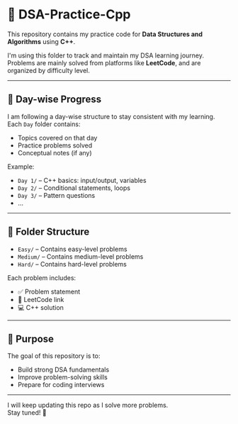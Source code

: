 # 📘 DSA-Practice-Cpp

This repository contains my practice code for **Data Structures and Algorithms** using **C++**.

I'm using this folder to track and maintain my DSA learning journey.  
Problems are mainly solved from platforms like **LeetCode**, and are organized by difficulty level.

---

## 📅 Day-wise Progress

I am following a day-wise structure to stay consistent with my learning.  
Each `Day` folder contains:
- Topics covered on that day
- Practice problems solved
- Conceptual notes (if any)

Example:
- `Day 1/` – C++ basics: input/output, variables
- `Day 2/` – Conditional statements, loops
- `Day 3/` – Pattern questions
- ...

---

## 📂 Folder Structure

- `Easy/` – Contains easy-level problems  
- `Medium/` – Contains medium-level problems  
- `Hard/` – Contains hard-level problems  

Each problem includes:
- ✅ Problem statement  
- 🔗 LeetCode link  
- 💻 C++ solution

---

## 🎯 Purpose

The goal of this repository is to:
- Build strong DSA fundamentals
- Improve problem-solving skills
- Prepare for coding interviews

---

I will keep updating this repo as I solve more problems.  
Stay tuned! 🚀
